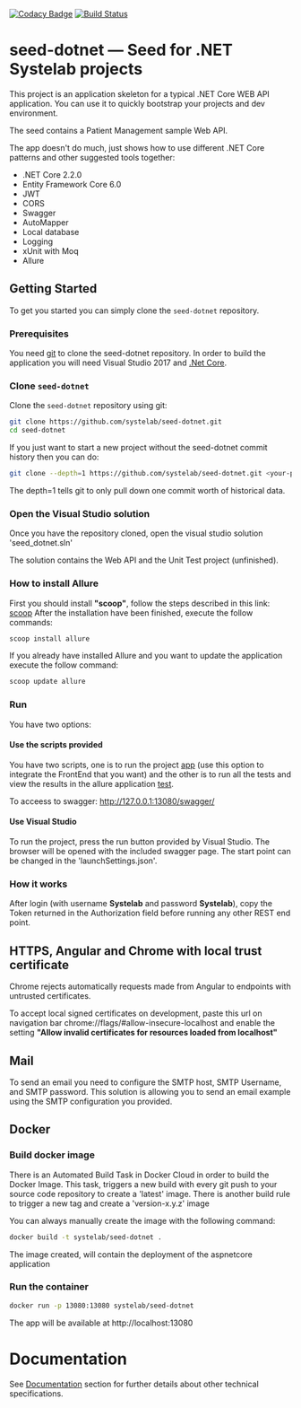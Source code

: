 [![Codacy Badge](https://api.codacy.com/project/badge/Grade/d6124578c1984b24bde396b8ada17d0e)](https://www.codacy.com/app/alfonsoserra/seed-dotnet?utm_source=github.com&amp;utm_medium=referral&amp;utm_content=systelab/seed-dotnet&amp;utm_campaign=Badge_Grade)
[![Build Status](https://travis-ci.org/systelab/seed-dotnet.svg?branch=master)](https://travis-ci.org/systelab/seed-dotnet)

# seed-dotnet — Seed for .NET Systelab projects

This project is an application skeleton for a typical .NET Core WEB API application. You can use it
to quickly bootstrap your projects and dev environment.

The seed contains a Patient Management sample Web API.

The app doesn't do much, just shows how to use different .NET Core patterns and other suggested tools together:

* .NET Core 2.2.0
* Entity Framework Core 6.0
* JWT
* CORS
* Swagger
* AutoMapper
* Local database
* Logging
* xUnit with Moq
* Allure


## Getting Started

To get you started you can simply clone the `seed-dotnet` repository.

### Prerequisites

You need [git][git] to clone the seed-dotnet repository.
In order to build the application you will need Visual Studio 2017 and [.Net Core][dotnet].

### Clone `seed-dotnet`

Clone the `seed-dotnet` repository using git:

```bash
git clone https://github.com/systelab/seed-dotnet.git
cd seed-dotnet
```

If you just want to start a new project without the seed-dotnet commit history then you can do:

```bash
git clone --depth=1 https://github.com/systelab/seed-dotnet.git <your-project-name>
```

The depth=1 tells git to only pull down one commit worth of historical data.


### Open the Visual Studio solution

Once you have the repository cloned, open the visual studio solution 'seed_dotnet.sln'

The solution contains the Web API and the Unit Test project (unfinished).

### How to install Allure

First you should install **"scoop"**, follow the steps described in this link: [scoop]
After the installation have been finished, execute the follow commands:
```bash
scoop install allure
```
If you already have installed Allure and you want to update the application execute the follow command:
```bash
scoop update allure
```

### Run

You have two options:

#### Use the scripts provided

You have two scripts, one is to run the project [app] (use this option to integrate the FrontEnd that you want) and the other is to run all the tests and view the results in the allure application [test].

To acceess to swagger: http://127.0.0.1:13080/swagger/

#### Use Visual Studio
To run the project, press the run button provided by Visual Studio. The browser will be opened with the included swagger page. The start point can be changed in the 'launchSettings.json'.


### How it works

After login (with username **Systelab** and password **Systelab**), copy the Token returned in the Authorization field before running any other REST end point.

## HTTPS, Angular and Chrome with local trust certificate

Chrome rejects automatically requests made from Angular to endpoints with untrusted certificates.

To accept local signed certificates on development, paste this url on navigation bar chrome://flags/#allow-insecure-localhost and enable the setting **"Allow invalid certificates for resources loaded from localhost"**

## Mail

To send an email you need to configure the SMTP host, SMTP Username, and SMTP password. This solution is allowing you to send an email example using the SMTP configuration you provided.

## Docker

### Build docker image

There is an Automated Build Task in Docker Cloud in order to build the Docker Image. 
This task, triggers a new build with every git push to your source code repository to create a 'latest' image.
There is another build rule to trigger a new tag and create a 'version-x.y.z' image

You can always manually create the image with the following command:

```bash
docker build -t systelab/seed-dotnet . 
```

The image created, will contain the deployment of the aspnetcore application

### Run the container

```bash
docker run -p 13080:13080 systelab/seed-dotnet
```

The app will be available at http://localhost:13080

# Documentation
See [Documentation](doc/README.md) section for further details about other technical specifications.

[git]: https://git-scm.com/
[dotnet]:https://www.microsoft.com/net/download/windows
[scoop]:http://scoop.sh/
[test]:https://github.com/systelab/seed-dotnet/blob/master/src/test.bat
[app]:https://github.com/systelab/seed-dotnet/blob/master/src/app.bat